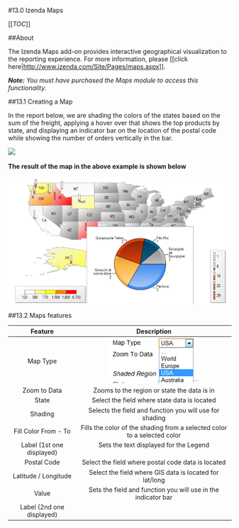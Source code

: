 #13.0 Izenda Maps

[[_TOC_]]

##About

The Izenda Maps add-on provides interactive geographical visualization to the reporting experience.  For more information, please [[click here|http://www.izenda.com/Site/Pages/maps.aspx]].  

_**Note:**  You must have purchased the Maps module to access this functionality._

##13.1 Creating a Map

In the report below, we are shading the colors of the states based on the sum of the freight, applying a hover over that shows the top products by state, and displaying an indicator bar on the location of the postal code while showing the number of orders vertically in the bar.  

![](/Guides/ReportDesign/13.0-Izenda-Maps/report_designer_maps_tab.png)

**The result of the map in the above example is shown below**

![](/Guides/ReportDesign/13.0-Izenda-Maps/map_report.png)

##13.2 Maps features

|Feature|Description|
|:-----:|:---------:|
|Map Type|![](/Guides/ReportDesign/13.0-Izenda-Maps/map_type_dropdown.png)|	 
|Zoom to Data|Zooms to the region or state the data is in|
|State|Select the field where state data is located|
|Shading|Selects the field and function you will use for shading|
|Fill Color From - To|Fills the color of the shading from a selected color to a selected color|
|Label (1st one displayed)|Sets the text displayed for the Legend<br>![]()|
|Postal Code|Select the field where postal code data is located|
|Latitude / Longitude|Select the field where GIS data is located for lat/long|
|Value|Sets the field and function you will use in the indicator bar|
|Label (2nd one displayed)|![]()| 
